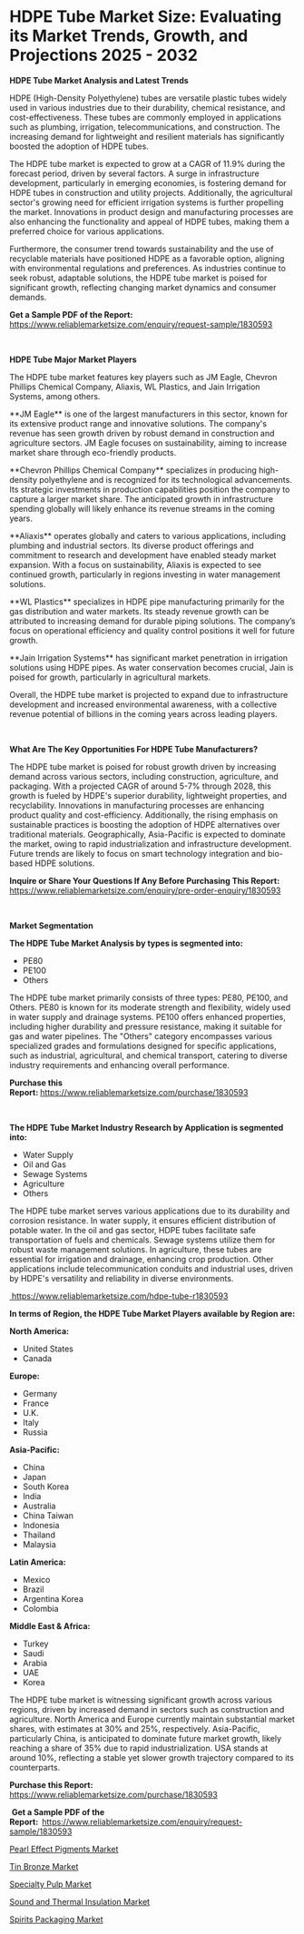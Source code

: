 <p><h1>HDPE Tube Market Size: Evaluating its Market Trends, Growth, and Projections 2025 - 2032</h1></p><p><strong>HDPE Tube Market Analysis and Latest Trends</strong></p>
<p><p>HDPE (High-Density Polyethylene) tubes are versatile plastic tubes widely used in various industries due to their durability, chemical resistance, and cost-effectiveness. These tubes are commonly employed in applications such as plumbing, irrigation, telecommunications, and construction. The increasing demand for lightweight and resilient materials has significantly boosted the adoption of HDPE tubes.</p><p>The HDPE tube market is expected to grow at a CAGR of 11.9% during the forecast period, driven by several factors. A surge in infrastructure development, particularly in emerging economies, is fostering demand for HDPE tubes in construction and utility projects. Additionally, the agricultural sector's growing need for efficient irrigation systems is further propelling the market. Innovations in product design and manufacturing processes are also enhancing the functionality and appeal of HDPE tubes, making them a preferred choice for various applications.</p><p>Furthermore, the consumer trend towards sustainability and the use of recyclable materials have positioned HDPE as a favorable option, aligning with environmental regulations and preferences. As industries continue to seek robust, adaptable solutions, the HDPE tube market is poised for significant growth, reflecting changing market dynamics and consumer demands.</p></p>
<p><strong>Get a Sample PDF of the Report:&nbsp;</strong> <a href="https://www.reliablemarketsize.com/enquiry/request-sample/1830593?utm_campaign=1133&utm_medium=2&utm_source=Github&utm_content=ia&utm_term=01042025&utm_id=hdpe-tube">https://www.reliablemarketsize.com/enquiry/request-sample/1830593</a></p>
<p>&nbsp;</p>
<p><strong>HDPE Tube Major Market Players</strong></p>
<p><p>The HDPE tube market features key players such as JM Eagle, Chevron Phillips Chemical Company, Aliaxis, WL Plastics, and Jain Irrigation Systems, among others. </p><p>**JM Eagle** is one of the largest manufacturers in this sector, known for its extensive product range and innovative solutions. The company's revenue has seen growth driven by robust demand in construction and agriculture sectors. JM Eagle focuses on sustainability, aiming to increase market share through eco-friendly products.</p><p>**Chevron Phillips Chemical Company** specializes in producing high-density polyethylene and is recognized for its technological advancements. Its strategic investments in production capabilities position the company to capture a larger market share. The anticipated growth in infrastructure spending globally will likely enhance its revenue streams in the coming years.</p><p>**Aliaxis** operates globally and caters to various applications, including plumbing and industrial sectors. Its diverse product offerings and commitment to research and development have enabled steady market expansion. With a focus on sustainability, Aliaxis is expected to see continued growth, particularly in regions investing in water management solutions.</p><p>**WL Plastics** specializes in HDPE pipe manufacturing primarily for the gas distribution and water markets. Its steady revenue growth can be attributed to increasing demand for durable piping solutions. The company’s focus on operational efficiency and quality control positions it well for future growth.</p><p>**Jain Irrigation Systems** has significant market penetration in irrigation solutions using HDPE pipes. As water conservation becomes crucial, Jain is poised for growth, particularly in agricultural markets. </p><p>Overall, the HDPE tube market is projected to expand due to infrastructure development and increased environmental awareness, with a collective revenue potential of billions in the coming years across leading players.</p></p>
<p>&nbsp;</p>
<p><strong>What Are The Key Opportunities For HDPE Tube Manufacturers?</strong></p>
<p><p>The HDPE tube market is poised for robust growth driven by increasing demand across various sectors, including construction, agriculture, and packaging. With a projected CAGR of around 5-7% through 2028, this growth is fueled by HDPE's superior durability, lightweight properties, and recyclability. Innovations in manufacturing processes are enhancing product quality and cost-efficiency. Additionally, the rising emphasis on sustainable practices is boosting the adoption of HDPE alternatives over traditional materials. Geographically, Asia-Pacific is expected to dominate the market, owing to rapid industrialization and infrastructure development. Future trends are likely to focus on smart technology integration and bio-based HDPE solutions.</p></p>
<p><strong>Inquire or Share Your Questions If Any Before Purchasing This Report:</strong> <a href="https://www.reliablemarketsize.com/enquiry/pre-order-enquiry/1830593?utm_campaign=1133&utm_medium=2&utm_source=Github&utm_content=ia&utm_term=01042025&utm_id=hdpe-tube">https://www.reliablemarketsize.com/enquiry/pre-order-enquiry/1830593</a></p>
<p>&nbsp;</p>
<p><strong>Market Segmentation</strong></p>
<p><strong>The HDPE Tube Market Analysis by types is segmented into:</strong></p>
<p><ul><li>PE80</li><li>PE100</li><li>Others</li></ul></p>
<p><p>The HDPE tube market primarily consists of three types: PE80, PE100, and Others. PE80 is known for its moderate strength and flexibility, widely used in water supply and drainage systems. PE100 offers enhanced properties, including higher durability and pressure resistance, making it suitable for gas and water pipelines. The "Others" category encompasses various specialized grades and formulations designed for specific applications, such as industrial, agricultural, and chemical transport, catering to diverse industry requirements and enhancing overall performance.</p></p>
<p><strong>Purchase this Report:&nbsp;</strong><a href="https://www.reliablemarketsize.com/purchase/1830593?utm_campaign=1133&utm_medium=2&utm_source=Github&utm_content=ia&utm_term=01042025&utm_id=hdpe-tube">https://www.reliablemarketsize.com/purchase/1830593</a></p>
<p>&nbsp;</p>
<p><strong>The HDPE Tube Market Industry Research by Application is segmented into:</strong></p>
<p><ul><li>Water Supply</li><li>Oil and Gas</li><li>Sewage Systems</li><li>Agriculture</li><li>Others</li></ul></p>
<p><p>The HDPE tube market serves various applications due to its durability and corrosion resistance. In water supply, it ensures efficient distribution of potable water. In the oil and gas sector, HDPE tubes facilitate safe transportation of fuels and chemicals. Sewage systems utilize them for robust waste management solutions. In agriculture, these tubes are essential for irrigation and drainage, enhancing crop production. Other applications include telecommunication conduits and industrial uses, driven by HDPE's versatility and reliability in diverse environments.</p></p>
<p><a href="https://www.reliablemarketsize.com/hdpe-tube-r1830593?utm_campaign=1133&utm_medium=2&utm_source=Github&utm_content=ia&utm_term=01042025&utm_id=hdpe-tube">&nbsp;https://www.reliablemarketsize.com/hdpe-tube-r1830593</a></p>
<p><strong>In terms of Region, the HDPE Tube Market Players available by Region are:</strong></p>
<p>
    <p> <strong> North America: </strong>
        <ul>
            <li>United States</li>
            <li>Canada</li>
        </ul>
        </p> 
    <p> <strong> Europe: </strong>
        <ul>
            <li>Germany</li>
            <li>France</li>
            <li>U.K.</li>
            <li>Italy</li>
            <li>Russia</li>
        </ul>
        </p> 
    <p> <strong> Asia-Pacific: </strong>
        <ul>
            <li>China</li>
            <li>Japan</li>
            <li>South Korea</li>
            <li>India</li>
            <li>Australia</li>
            <li>China Taiwan</li>
            <li>Indonesia</li>
            <li>Thailand</li>
            <li>Malaysia</li>
        </ul>
        </p> 
    <p> <strong> Latin America: </strong>
        <ul>
            <li>Mexico</li>
            <li>Brazil</li>
            <li>Argentina Korea</li>
            <li>Colombia</li>
        </ul>
        </p> 
    <p> <strong> Middle East & Africa: </strong>
        <ul>
            <li>Turkey</li>
            <li>Saudi</li>
            <li>Arabia</li>
            <li>UAE</li>
            <li>Korea</li>
        </ul>
    </p>
    </p>
<p><p>The HDPE tube market is witnessing significant growth across various regions, driven by increased demand in sectors such as construction and agriculture. North America and Europe currently maintain substantial market shares, with estimates at 30% and 25%, respectively. Asia-Pacific, particularly China, is anticipated to dominate future market growth, likely reaching a share of 35% due to rapid industrialization. USA stands at around 10%, reflecting a stable yet slower growth trajectory compared to its counterparts.</p></p>
<p><strong>Purchase this Report: </strong><a href="https://www.reliablemarketsize.com/purchase/1830593?utm_campaign=1133&utm_medium=2&utm_source=Github&utm_content=ia&utm_term=01042025&utm_id=hdpe-tube">https://www.reliablemarketsize.com/purchase/1830593</a></p>
<p>&nbsp;<strong>Get a Sample PDF of the Report:&nbsp;&nbsp;</strong><a href="https://www.reliablemarketsize.com/enquiry/request-sample/1830593?utm_campaign=1133&utm_medium=2&utm_source=Github&utm_content=ia&utm_term=01042025&utm_id=hdpe-tube">https://www.reliablemarketsize.com/enquiry/request-sample/1830593</a></p>
<p><strong></strong></p>
<p><p><a href="https://github.com/siriyagayo/Market-Research-Report-List-1/blob/main/pearl-effect-pigments-market.md?utm_campaign=1133&utm_medium=2&utm_source=Github&utm_content=ia&utm_term=01042025&utm_id=hdpe-tube">Pearl Effect Pigments Market</a></p><p><a href="https://github.com/jemalapoilly/Market-Research-Report-List-1/blob/main/tin-bronze-market.md?utm_campaign=1133&utm_medium=2&utm_source=Github&utm_content=ia&utm_term=01042025&utm_id=hdpe-tube">Tin Bronze Market</a></p><p><a href="https://github.com/shapurforouz/Market-Research-Report-List-1/blob/main/specialty-pulp-market.md?utm_campaign=1133&utm_medium=2&utm_source=Github&utm_content=ia&utm_term=01042025&utm_id=hdpe-tube">Specialty Pulp Market</a></p><p><a href="https://github.com/klinzenisaa/Market-Research-Report-List-1/blob/main/sound-and-thermal-insulation-market.md?utm_campaign=1133&utm_medium=2&utm_source=Github&utm_content=ia&utm_term=01042025&utm_id=hdpe-tube">Sound and Thermal Insulation Market</a></p><p><a href="https://github.com/oatisorenscl/Market-Research-Report-List-1/blob/main/spirits-packaging-market.md?utm_campaign=1133&utm_medium=2&utm_source=Github&utm_content=ia&utm_term=01042025&utm_id=hdpe-tube">Spirits Packaging Market</a></p></p>